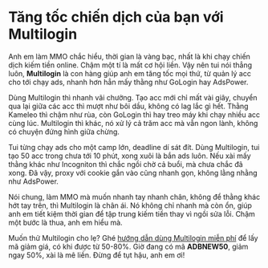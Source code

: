 # Tăng tốc chiến dịch của bạn với Multilogin

Anh em làm MMO chắc hiểu, thời gian là vàng bạc, nhất là khi chạy chiến dịch kiếm tiền online. Chậm một tí là mất cơ hội liền. Vậy nên tui nói thẳng luôn, **Multilogin** là con hàng giúp anh em tăng tốc mọi thứ, từ quản lý acc cho tới chạy ads, nhanh hơn hẳn mấy thằng như GoLogin hay AdsPower.

Dùng Multilogin thì nhanh vãi chưởng. Tạo acc mới chỉ mất vài giây, chuyển qua lại giữa các acc thì mượt như bôi dầu, không có lag lắc gì hết. Thằng Kameleo thì chậm như rùa, còn GoLogin thì hay treo máy khi chạy nhiều acc cùng lúc. Multilogin thì khác, nó xử lý cả trăm acc mà vẫn ngon lành, không có chuyện đứng hình giữa chừng.

Tui từng chạy ads cho một camp lớn, deadline dí sát đít. Dùng Multilogin, tui tạo 50 acc trong chưa tới 10 phút, xong xuôi là bắn ads luôn. Nếu xài mấy thằng khác như Incogniton thì chắc ngồi chờ cả buổi, mà chưa chắc đã xong. Đã vậy, proxy với cookie gắn vào cũng nhanh gọn, không lằng nhằng như AdsPower.

Nói chung, làm MMO mà muốn nhanh tay nhanh chân, không để thằng khác hớt tay trên, thì Multilogin là chân ái. Nó không chỉ nhanh mà còn ổn, giúp anh em tiết kiệm thời gian để tập trung kiếm tiền thay vì ngồi sửa lỗi. Chậm một bước là thua, anh em hiểu mà.

Muốn thử Multilogin cho lẹ? Ghé [hướng dẫn dùng Multilogin miễn phí](https://adblogin.com/huong-dan-su-dung-multi-mien-phi/) để lấy mã giảm giá, có khi được từ 50-80%. Giờ đang có mã **ADBNEW50**, giảm ngay 50%, xài là mê liền. Đừng để tụt hậu, anh em ơi!
